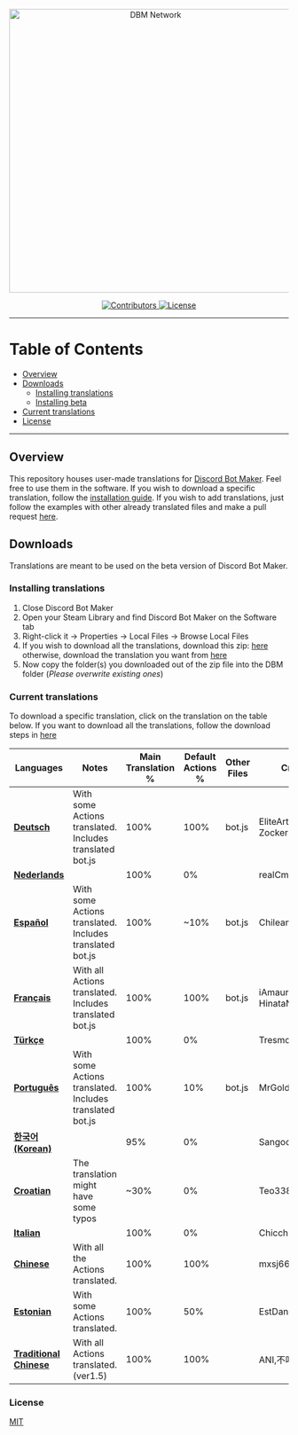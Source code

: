 <p align="center">
  <a title="DBM Network" href="https://discord.gg/3QxkZPK" target="_blank">
    <img src="https://i.imgur.com/LmJjorP.png" width="512" alt="DBM Network" />
  </a>
</p>
<p align="center">
  <a title="Contributors" href="https://github.com/dbm-network/translations/contributors" target="_blank">
    <img src="https://img.shields.io/github/contributors/dbm-network/translations.svg?style=flat-square" alt="Contributors" />
  </a>
  <a title="License" href="https://github.com/dbm-network/translations/blob/master/LICENSE.md" target="_blank">
    <img src="https://img.shields.io/github/license/dbm-network/translations.svg?style=flat-square" alt="License" />
  </a>
</p>

** **

# Table of Contents

- [Overview](#overview)
- [Downloads](#downloads)
  - [Installing translations](#installing-translations)
  - [Installing beta](#installing-beta)
- [Current translations](#current-translations)
- [License](#license)

** **

## Overview

This repository houses user-made translations for [Discord Bot Maker](https://store.steampowered.com/app/682130/Discord_Bot_Maker/). Feel free to use them in the software. If you wish to download a specific translation, follow the [installation guide](#installing-mods). If you wish to add translations, just follow the examples with other already translated files and make a pull request [here](https://github.com/dbm-network/translations/pulls).

## Downloads

Translations are meant to be used on the beta version of Discord Bot Maker. 	

### Installing translations

1. Close Discord Bot Maker
2. Open your Steam Library and find Discord Bot Maker on the Software tab
3. Right-click it → Properties → Local Files → Browse Local Files
4. If you wish to download all the translations, download this zip: [here](https://github.com/dbm-network/translations/archive/master.zip) otherwise, download the translation you want from [here](#current-translations) 
5. Now copy the folder(s) you downloaded out of the zip file into the DBM folder (*Please overwrite existing ones*)

### Current translations

To download a specific translation, click on the translation on the table below. If you want to download all the translations, follow the download steps in [here](#installing-translations)

| Languages          | Notes                                                    | Main Translation % | Default Actions % | Other Files | Credits                      |
| ------------------ | -------------------------------------------------------- | ------------------ | ----------------- | ----------- | ---------------------------- |
| [**Deutsch**](https://dbm-network.github.io/download-git/#/home?url=https://github.com/dbm-network/translations/tree/master/German)        | With some Actions translated. Includes translated bot.js | 100%               | 100%              | bot.js      | EliteArtz, Lasse, ZockerNico |
| [**Nederlands**](https://dbm-network.github.io/download-git/#/home?url=https://github.com/dbm-network/translations/tree/master/Nederlands)     |                                                          | 100%               | 0%                |             | realCmdData                  |
| [**Español**](https://dbm-network.github.io/download-git/#/home?url=https://github.com/dbm-network/translations/tree/master/Spanish)        | With some Actions translated. Includes translated bot.js | 100%               | ~10%              | bot.js      | ChileanS                     |
| [**Français**](https://dbm-network.github.io/download-git/#/home?url=https://github.com/dbm-network/translations/tree/master/French)       | With all Actions translated. Includes translated bot.js | 100%               | 100%              | bot.js      | iAmaury, HinataNekoNya       |
| [**Türkçe**](https://dbm-network.github.io/download-git/#/home?url=https://github.com/dbm-network/translations/tree/master/Turkish)         |                                                          | 100%               | 0%                |             | Tresmos                      |
| [**Português**](https://dbm-network.github.io/download-git/#/home?url=https://github.com/dbm-network/translations/tree/master/Portuguese)      | With some Actions translated. Includes translated bot.js | 100%               | 10%               | bot.js      | MrGold, Almeeida             |
| [**한국어(Korean)**](https://dbm-network.github.io/download-git/#/home?url=https://github.com/dbm-network/translations/tree/master/Korean)  |                                                          | 95%                | 0%                |             | Sangoon_Is_Noob              |
| [**Croatian**](https://dbm-network.github.io/download-git/#/home?url=https://github.com/dbm-network/translations/tree/master/Croatian)       | The translation might have some typos                    | ~30%               | 0%                |             | Teo338                       |
| [**Italian**](https://dbm-network.github.io/download-git/#/home?url=https://github.com/dbm-network/translations/tree/master/Italian)        |                                                          | 100%               | 0%                |             | Chicchi7393                  |
| [**Chinese**](https://dbm-network.github.io/download-git/#/home?url=https://github.com/dbm-network/translations/tree/master/Chinese)       | With all the Actions translated.                         | 100%               | 100%              |             | mxsj666                      |
| [**Estonian**](https://dbm-network.github.io/download-git/#/home?url=https://github.com/dbm-network/translations/tree/master/Estonian)      | With some Actions translated.                            | 100%               | 50%               |             | EstDaniel                    |
| [**Traditional Chinese**](https://dbm-network.github.io/download-git/#/home?url=https://github.com/dbm-network/translations/tree/master/Traditional%20Chinese)      | With all Actions translated.(ver1.5)                    | 100%               | 100%               |             | ANI,不叮狗                |

### License

[MIT](LICENSE.md)
